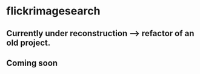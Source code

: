 # flickrimagesearch

## Currently under reconstruction --> refactor of an old project.

## Coming soon
